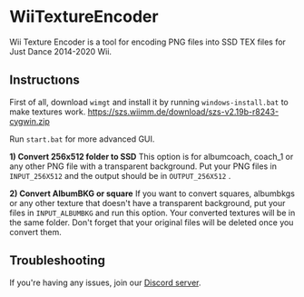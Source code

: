 # WiiTextureEncoder
Wii Texture Encoder is a tool for encoding PNG files into SSD TEX files for Just Dance 2014-2020 Wii.


## Instructıons

First of all, download `wimgt` and install it by running `windows-install.bat` to make textures work.
https://szs.wiimm.de/download/szs-v2.19b-r8243-cygwin.zip

Run `start.bat` for more advanced GUI.

**1) Convert 256x512 folder to SSD**
This option is for albumcoach, coach_1 or any other PNG file with a transparent background. Put your PNG files in `INPUT_256X512` and the output
should be in `OUTPUT_256X512` .

**2) Convert AlbumBKG or square**
If you want to convert squares, albumbkgs or any other texture that doesn't have a transparent background, put your files in
`INPUT_ALBUMBKG` and run this option. Your converted textures will be in the same folder. Don't forget that your original files will be deleted
once you convert them.

## Troubleshooting

If you're having any issues, join our [Discord server](https://discord.gg/sbRQdVK).

